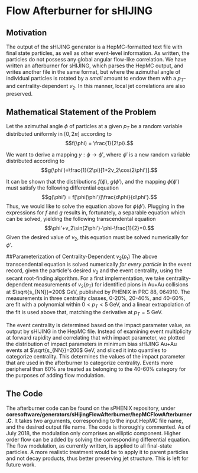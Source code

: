 # Flow Afterburner for sHIJING
## Motivation
The output of the sHIJING generator is a HepMC-formatted text file with final state particles, as well as other event-level information. As written, the particles do not possess any global angular flow-like correlation. We have written an afterburner for sHIJING, which parses the HepMC output, and writes another file in the same format, but where the azimuthal angle of individual particles is rotated by a *small* amount to endow them with a $p_T$- and centrality-dependent $v_2$. In this manner, local jet correlations are also preserved.

## Mathematical Statement of the Problem
Let the azimuthal angle $\phi$ of particles at a given $p_T$ be a random variable distributed uniformly in $[0, 2\pi]$ according to 
$$f(\phi) = \frac{1}{2\pi}.$$

We want to derive a mapping $y:\phi\rightarrow\phi'$, where $\phi'$ is a new random variable distributed according to
$$g(\phi')=\frac{1}{2\pi}[1+2v_2\cos(2\phi')].$$

It can be shown that the distributions $f(\phi)$, $g(\phi')$, and the mapping $\phi(\phi')$ must satisfy the following differential equation
$$g(\phi') = f[\phi(\phi')]\frac{d\phi}{d\phi'}.$$
Thus, we would like to solve the equation above for $\phi(\phi')$. Plugging in the expressions for $f$ and $g$ results in, fortunately, a separable equation which can be solved, yielding the following transcendental equation
$$\phi'+v_2\sin(2\phi')-\phi-\frac{1}{2}=0.$$
Given the desired value of $v_2$, this equation must be solved numerically for $\phi'$.

##Parameterization of Centrality-Dependent $v_2(p_t)$
The above transcendental equation is solved numerically *for every particle* in the event record, given the particle's desired $v_2$ and the event centrality, using the secant root-finding algorithm. For a first implementation, we take centrality-dependent measurements of $v_2(p_T)$ for identified pions in Au+Au collisions at $\sqrt{s_{NN}}=200$ GeV, published by PHENIX in PRC 88, 064910. The measurements in three centrality classes, 0-20%, 20-40%, and 40-60%, are fit with a polynomial within $0 < p_T < 5$ GeV, and a linear extrapolation of the fit is used above that, matching the derivative at $p_T=5$ GeV. 

The event centrality is determined based on the impact parameter value, as output by sHIJING in the HepMC file. Instead of examining event multiplicity at forward rapidity and correlating that with impact parameter, we plotted the distribution of impact parameters in minimum bias sHIJING Au+Au events at $\sqrt{s_{NN}}=200$ GeV, and sliced it into quantiles to categorize centrality. This determines the values of the impact parameter that are used in the afterburner to categorize centrality. Events more peripheral than 60% are treated as belonging to the 40-60% category for the purposes of adding flow modulation.

## The Code
The afterburner code can be found on the sPHENIX repository, under **coresoftware/generators/sHijingFlowAfterburner/hepMCFlowAfterburner.C**. It takes two arguments, corresponding to the input HepMC file name, and the desired output file name. The code is thoroughly commented. As of July 2018, the modulation only comprises an elliptic component. Higher order flow can be added by solving the corresponding differential equation. The flow modulation, as currently written, is applied to all final-state particles. A more realistic treatment would be to apply it to parent particles and not decay products, thus better preserving jet structure. This is left for future work.

